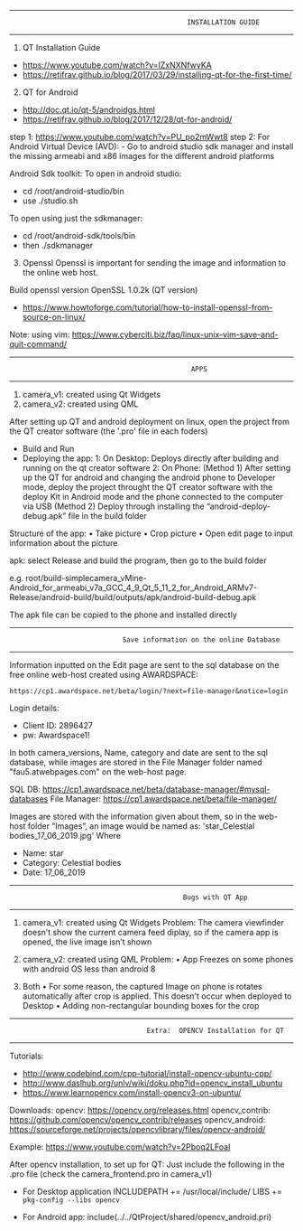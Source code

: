 ***************************************************************************************************************************
                                                INSTALLATION GUIDE
***************************************************************************************************************************
1.	QT Installation Guide
-	https://www.youtube.com/watch?v=IZxNXNfwyKA
-	https://retifrav.github.io/blog/2017/03/29/installing-qt-for-the-first-time/


2.	QT for Android
-	http://doc.qt.io/qt-5/androidgs.html
-	https://retifrav.github.io/blog/2017/12/28/qt-for-android/
	
  step 1: https://www.youtube.com/watch?v=PU_po2mWwt8
  step 2: For Android Virtual Device (AVD):
    - Go to android studio sdk manager and install the missing armeabi and x86 images for the different android platforms 
  
  Android Sdk toolkit:
  To open in android studio:
  - cd /root/android-studio/bin 
  - use ./studio.sh

  To open using just the sdkmanager:
  - cd /root/android-sdk/tools/bin
  - then	./sdkmanager


3.	Openssl
Openssl is important for sending the image and information to the online web host.

  Build openssl version OpenSSL 1.0.2k (QT version)
  -	https://www.howtoforge.com/tutorial/how-to-install-openssl-from-source-on-linux/

  Note: using vim: https://www.cyberciti.biz/faq/linux-unix-vim-save-and-quit-command/
  

**************************************************************************************************************************
                                                 APPS 
**************************************************************************************************************************
1.	camera_v1: created using Qt Widgets
2.	camera_v2: created using QML

After setting up QT and android deployment on linux, open the project from the QT creator software (the '.pro' file in each foders)
-	Build and Run 
-	Deploying the app:
	1: On Desktop: Deploys directly after building and running on the qt creator software
	2: On Phone:
		(Method 1) After setting up the QT for android and changing the android phone to Developer mode, deploy the project throught the QT creator software with the deploy Kit in Android mode and the phone connected to the computer via USB
		(Method 2) Deploy through installing the “android-deploy-debug.apk” file in the build folder

Structure of the app:
•	Take picture
•	Crop picture
•	Open edit page to input information about the picture
	
 apk: select Release and build the program, then go to the build folder 

e.g.
root/build-simplecamera_vMine-Android_for_armeabi_v7a_GCC_4_9_Qt_5_11_2_for_Android_ARMv7-Release/android-build/build/outputs/apk/android-build-debug.apk

The apk file can be copied to the phone and installed directly


***************************************************************************************************************************
                                Save information on the online Database
***************************************************************************************************************************

Information inputted on the Edit page are sent to the sql database on the free online web-host created using AWARDSPACE:

	https://cp1.awardspace.net/beta/login/?next=file-manager&notice=login

Login details:
- Client ID: 2896427	
- pw: Awardspace1!

In both camera_versions, Name, category and date are sent to the sql database, while images are stored in the File Manager folder named "fau5.atwebpages.com" on the web-host page.

SQL DB: https://cp1.awardspace.net/beta/database-manager/#mysql-databases
File Manager: https://cp1.awardspace.net/beta/file-manager/

Images are stored with the information given about them, so in the web-host folder “Images”, an image would be named as: 
	'star_Celestial bodies_17_06_2019.jpg'
Where 
-	Name: star
-	Category: Celestial bodies
-	Date: 17_06_2019


***************************************************************************************************************************
                                               Bugs with QT App
***************************************************************************************************************************
1. camera_v1: created using Qt Widgets
Problem:
	The camera viewfinder doesn’t show the current camera feed diplay, so if the camera app is opened, the live image isn’t shown

2. camera_v2: created using QML
Problem:
	• App Freezes on some phones with android OS less than android 8

3. Both
	• For some reason, the captured Image on phone is rotates automatically after crop is applied. This doesn't occur when deployed to Desktop
	• Adding non-rectangular bounding boxes for the crop


***************************************************************************************************************************
                                      Extra:  OPENCV Installation for QT
***************************************************************************************************************************

Tutorials:
-	http://www.codebind.com/cpp-tutorial/install-opencv-ubuntu-cpp/
-	http://www.daslhub.org/unlv/wiki/doku.php?id=opencv_install_ubuntu
-	https://www.learnopencv.com/install-opencv3-on-ubuntu/

Downloads: 
opencv: https://opencv.org/releases.html
opencv_contrib: https://github.com/opencv/opencv_contrib/releases
opencv_android: https://sourceforge.net/projects/opencvlibrary/files/opencv-android/

Example:
https://www.youtube.com/watch?v=2Pboq2LFoaI

After opencv installation, to set up for QT: 
Just include the following in the .pro file (check the camera_frontend.pro in camera_v1)

-	For Desktop application
INCLUDEPATH += /usr/local/include/
LIBS += `pkg-config --libs opencv`


-	For Android app:
include(../../QtProject/shared/opencv_android.pri)

